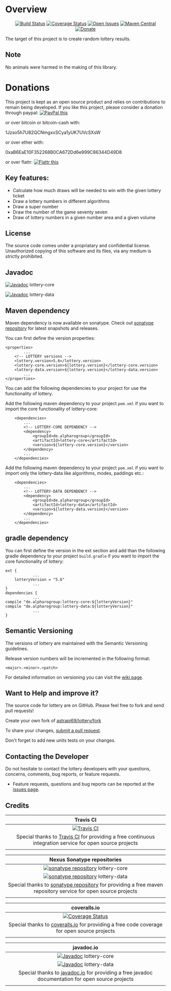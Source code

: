 # Overview

<div align="center">

[![Build Status](https://travis-ci.org/astrapi69/lottery.svg?branch=master)](https://travis-ci.org/astrapi69/lottery)
[![Coverage Status](https://coveralls.io/repos/github/astrapi69/lottery/badge.svg?branch=master)](https://coveralls.io/github/astrapi69/lottery?branch=master)
[![Open Issues](https://img.shields.io/github/issues/astrapi69/lottery.svg?style=flat)](https://github.com/astrapi69/lottery/issues) 
[![Maven Central](https://maven-badges.herokuapp.com/maven-central/de.alpharogroup/lottery/badge.svg)](https://maven-badges.herokuapp.com/maven-central/de.alpharogroup/lottery)
[![Donate](https://img.shields.io/badge/donate-❤-ff2244.svg)](https://www.paypal.com/cgi-bin/webscr?cmd=_s-xclick&hosted_button_id=GVBTWLRAZ7HB8)

</div>

The target of this project is to create random lottery results. 

## Note

No animals were harmed in the making of this library.

# Donations

This project is kept as an open source product and relies on contributions to remain being developed. 
If you like this project, please consider a donation through paypal: <a href="https://www.paypal.com/cgi-bin/webscr?cmd=_s-xclick&hosted_button_id=GVBTWLRAZ7HB8" target="_blank">
<img src="https://www.paypalobjects.com/en_US/GB/i/btn/btn_donateCC_LG.gif" alt="PayPal this" title="PayPal – The safer, easier way to pay online!" border="0" />
</a>

or over bitcoin or bitcoin-cash with:

1Jzso5h7U82QCNmgxxSCya1yUK7UVcSXsW

or over ether with:

0xaB6EaE10F352268B0CA672Dd6e999C86344D49D8

or over flattr: <a href="http://flattr.com/thing/4152938/astrapi69lottery-on-GitHub" target="_blank">
<img src="http://api.flattr.com/button/flattr-badge-large.png" alt="Flattr this" title="Flattr this" border="0" />
</a>

## Key features:

* Calculate how much draws will be needed to win with the given lottery ticket
* Draw a lottery numbers in different algorithms
* Draw a super number
* Draw the number of the game seventy seven
* Draw of lottery numbers in a given number area and a given volume
 
## License

The source code comes under a propriatary and confidential license. Unauthorized copying of this software and its files, via any medium is strictly prohibited.

## Javadoc

[![Javadoc](http://www.javadoc.io/badge/de.alpharogroup/lottery-core.svg)](http://www.javadoc.io/doc/de.alpharogroup/lottery-core) lottery-core

[![Javadoc](http://www.javadoc.io/badge/de.alpharogroup/lottery-data.svg)](http://www.javadoc.io/doc/de.alpharogroup/lottery-data) lottery-data

## Maven dependency

Maven dependency is now available on sonatype.
Check out [sonatype repository](https://oss.sonatype.org/index.html#nexus-search;quick~lottery) for latest snapshots and releases.

You can first define the version properties:

	<properties>
			...
		<!-- LOTTERY versions -->
		<lottery.version>5.6</lottery.version>
		<lottery-core.version>${lottery.version}</lottery-core.version>
		<lottery-data.version>${lottery.version}</lottery-data.version>
			...
	</properties>
	
You can add the following dependencies to your project for use the functionality of lottery.

Add the following maven dependency to your project `pom.xml` if you want to import the core functionality of lottery-core:

		<dependencies>
			...
			<!-- LOTTERY-CORE DEPENDENCY -->
			<dependency>
				<groupId>de.alpharogroup</groupId>
				<artifactId>lottery-core</artifactId>
				<version>${lottery-core.version}</version>
			</dependency>
			...
		</dependencies>

Add the following maven dependency to your project `pom.xml` if you want to import only the lottery-data like algorithms, modes, paddings etc.:

		<dependencies>
			...
			<!-- LOTTERY-DATA DEPENDENCY -->
			<dependency>
				<groupId>de.alpharogroup</groupId>
				<artifactId>lottery-data</artifactId>
				<version>${lottery-data.version}</version>
			</dependency>
			...
		</dependencies>
	
			
## gradle dependency

You can first define the version in the ext section and add than the following gradle dependency to your project `build.gradle` if you want to import the core functionality of lottery:

```
ext {
			...
    lotteryVersion = "5.6"
			...
}
dependencies {
			...
compile "de.alpharogroup:lottery-core:${lotteryVersion}"
compile "de.alpharogroup:lottery-data:${lotteryVersion}"
			...
}
```

## Semantic Versioning

The versions of lottery are maintained with the Semantic Versioning guidelines.

Release version numbers will be incremented in the following format:

`<major>.<minor>.<patch>`

For detailed information on versioning you can visit the [wiki page](https://github.com/lightblueseas/mvn-parent-projects/wiki/Semantic-Versioning).

## Want to Help and improve it? ###

The source code for lottery are on GitHub. Please feel free to fork and send pull requests!

Create your own fork of [astrapi69/lottery/fork](https://github.com/astrapi69/lottery/fork)

To share your changes, [submit a pull request](https://github.com/astrapi69/lottery/pull/new/develop).

Don't forget to add new units tests on your changes.

## Contacting the Developer

Do not hesitate to contact the lottery developers with your questions, concerns, comments, bug reports, or feature requests.
- Feature requests, questions and bug reports can be reported at the [issues page](https://github.com/astrapi69/lottery/issues).


## Credits

|**Travis CI**|
|     :---:      |
|[![Travis CI](https://travis-ci.com/images/logos/TravisCI-Full-Color.png)](https://coveralls.io/github/astrapi69/lottery?branch=master)|
|Special thanks to [Travis CI](https://travis-ci.org) for providing a free continuous integration service for open source projects|
|     <img width=1000/>     |

|**Nexus Sonatype repositories**|
|     :---:      |
|[![sonatype repository](https://img.shields.io/nexus/r/https/oss.sonatype.org/de.alpharogroup/lottery-core.svg?style=for-the-badge)](https://oss.sonatype.org/index.html#nexus-search;gav~de.alpharogroup~lottery-core~~~) lottery-core|
|[![sonatype repository](https://img.shields.io/nexus/r/https/oss.sonatype.org/de.alpharogroup/lottery-data.svg?style=for-the-badge)](https://oss.sonatype.org/index.html#nexus-search;gav~de.alpharogroup~lottery-data~~~) lottery-data|
|Special thanks to [sonatype repository](https://www.sonatype.com) for providing a free maven repository service for open source projects|
|     <img width=1000/>     |

|**coveralls.io**|
|     :---:      |
|[![Coverage Status](https://coveralls.io/repos/github/astrapi69/lottery/badge.svg?branch=master)](https://coveralls.io/github/astrapi69/lottery?branch=master)|
|Special thanks to [coveralls.io](https://coveralls.io) for providing a free code coverage for open source projects|
|     <img width=1000/>     |

|**javadoc.io**|
|     :---:      |
|[![Javadoc](http://www.javadoc.io/badge/de.alpharogroup/lottery-core.svg)](http://www.javadoc.io/doc/de.alpharogroup/lottery-core) lottery-core|
|[![Javadoc](http://www.javadoc.io/badge/de.alpharogroup/lottery-data.svg)](http://www.javadoc.io/doc/de.alpharogroup/lottery-data) lottery-data|
|Special thanks to [javadoc.io](http://www.javadoc.io) for providing a free javadoc documentation for open source projects|
|     <img width=1000/>     |
